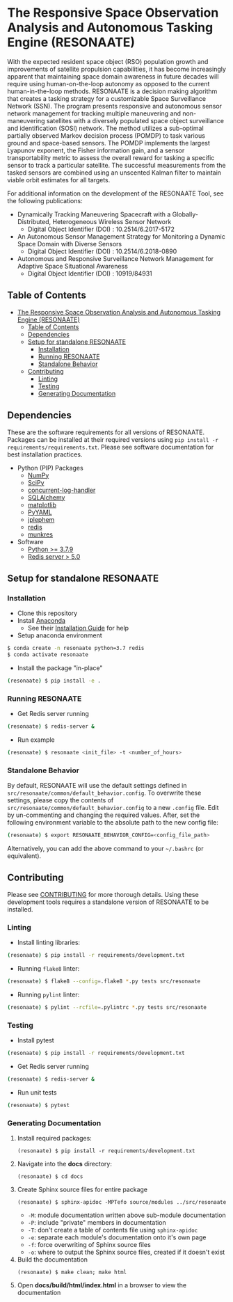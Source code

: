 # The Responsive Space Observation Analysis and Autonomous Tasking Engine (RESONAATE)

With the expected resident space object (RSO) population growth and improvements of satellite propulsion capabilities, it has become increasingly apparent that maintaining space domain awareness in future decades will require using human-on-the-loop autonomy as opposed to the current human-in-the-loop methods. 
RESONAATE is a decision making algorithm that creates a tasking strategy for a customizable Space Surveillance Network (SSN). 
The program presents responsive and autonomous sensor network management for tracking multiple maneuvering and non-maneuvering satellites with a diversely populated space object surveillance and identification (SOSI) network. 
The method utilizes a sub-optimal partially observed Markov decision process (POMDP) to task various ground and space-based sensors.
The POMDP implements the largest Lyapunov exponent, the Fisher information gain, and a sensor transportability metric to assess the overall reward for tasking a specific sensor to track a particular satellite. 
The successful measurements from the tasked sensors are combined using an unscented Kalman filter to maintain viable orbit estimates for all targets.

For additional information on the development of the RESONAATE Tool, see the following publications:
- Dynamically Tracking Maneuvering Spacecraft with a Globally-Distributed, Heterogeneous Wireless Sensor Network
    - Digital Object Identifier (DOI) : 10.2514/6.2017-5172
- An Autonomous Sensor Management Strategy for Monitoring a Dynamic Space Domain with Diverse Sensors
    - Digital Object Identifier (DOI) : 10.2514/6.2018-0890
- Autonomous and Responsive Surveillance Network Management for Adaptive Space Situational Awareness
    - Digital Object Identifier (DOI) : 10919/84931

## Table of Contents

- [The Responsive Space Observation Analysis and Autonomous Tasking Engine (RESONAATE)](#the-responsive-space-observation-analysis-and-autonomous-tasking-engine-resonaate)
    - [Table of Contents](#table-of-contents)
    - [Dependencies](#dependencies)
    - [Setup for standalone RESONAATE](#setup-for-standalone-resonaate)
        - [Installation](#installation)
        - [Running RESONAATE](#running-resonaate)
        - [Standalone Behavior](#standalone-behavior)
    - [Contributing](#contributing)
        - [Linting](#linting)
        - [Testing](#testing)
        - [Generating Documentation](#generating-documentation)
## Dependencies

These are the software requirements for all versions of RESONAATE.
Packages can be installed at their required versions using `pip install -r requirements/requirements.txt`.
Please see software documentation for best installation practices.

- Python (PIP) Packages
    - [NumPy](http://www.numpy.org/)
    - [SciPy](https://www.scipy.org/scipylib/index.html)
    - [concurrent-log-handler](https://github.com/Preston-Landers/concurrent-log-handler)
    - [SQLAlchemy](https://www.sqlalchemy.org/)
    - [matplotlib](https://matplotlib.org/index.html)
    - [PyYAML](https://pyyaml.org/wiki/PyYAML)
    - [jplephem](https://github.com/brandon-rhodes/python-jplephem)
    - [redis](https://github.com/andymccurdy/redis-py)
    - [munkres](https://github.com/bmc/munkres)
- Software
    - [Python >= 3.7.9](python.org)
    - [Redis server > 5.0](https://redis.io/)

## Setup for standalone RESONAATE

### Installation

- Clone this repository
- Install [Anaconda](https://docs.anaconda.com/anaconda)
    - See their [Installation Guide](https://docs.anaconda.com/anaconda/install/linux/) for help
- Setup anaconda environment

```bash
$ conda create -n resonaate python=3.7 redis
$ conda activate resonaate
```

- Install the package "in-place"

```bash
(resonaate) $ pip install -e .
```

### Running RESONAATE

- Get Redis server running

```bash
(resonaate) $ redis-server &
```

- Run example

```bash
(resonaate) $ resonaate <init_file> -t <number_of_hours>
```
### Standalone Behavior

By default, RESONAATE will use the default settings defined in `src/resonaate/common/default_behavior.config`.
To overwrite these settings, please copy the contents of `src/resonaate/common/default_behavior.config` to a new `.config` file.
Edit by un-commenting and changing the required values.
After, set the following environment variable to the absolute path to the new config file:

```bash
(resonaate) $ export RESONAATE_BEHAVIOR_CONFIG=<config_file_path>
```

Alternatively, you can add the above command to your `~/.bashrc` (or equivalent).

## Contributing

Please see [CONTRIBUTING](CONTRIBUTING.md) for more thorough details.
Using these development tools requires a standalone version of RESONAATE to be installed.

### Linting

- Install linting libraries:

```bash
(resonaate) $ pip install -r requirements/development.txt
```

- Running `flake8` linter:

```bash
(resonaate) $ flake8 --config=.flake8 *.py tests src/resonaate
```

- Running `pylint` linter:

```bash
(resonaate) $ pylint --rcfile=.pylintrc *.py tests src/resonaate
```

### Testing

- Install pytest

```bash
(resonaate) $ pip install -r requirements/development.txt
```

- Get Redis server running

```bash
(resonaate) $ redis-server &
```

- Run unit tests

```bash
(resonaate) $ pytest
```

### Generating Documentation

1. Install required packages:
   ```shell
   (resonaate) $ pip install -r requirements/development.txt
   ```
1. Navigate into the **docs** directory:
   ```shell
   (resonaate) $ cd docs
   ```
1. Create Sphinx source files for entire package
   ```shell
   (resonaate) $ sphinx-apidoc -MPTefo source/modules ../src/resonaate
   ```
   - `-M`: module documentation written above sub-module documentation
   - `-P`: include "private" members in documentation
   - `-T`: don't create a table of contents file using `sphinx-apidoc`
   - `-e`: separate each module's documentation onto it's own page
   - `-f`: force overwriting of Sphinx source files
   - `-o`: where to output the Sphinx source files, created if it doesn't exist
1. Build the documentation
   ```shell
   (resonaate) $ make clean; make html
   ```
1. Open **docs/build/html/index.html** in a browser to view the documentation
